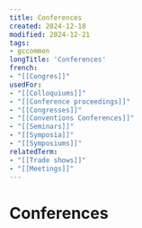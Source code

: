 ```yaml
---
title: Conferences
created: 2024-12-18
modified: 2024-12-21
tags:
- gccommon
longTitle: 'Conferences'
french:
- "[[Congres]]"
usedFor:
- "[[Colloquiums]]"
- "[[Conference proceedings]]"
- "[[Congresses]]"
- "[[Conventions Conferences]]"
- "[[Seminars]]"
- "[[Symposia]]"
- "[[Symposiums]]"
relatedTerm:
- "[[Trade shows]]"
- "[[Meetings]]"
---
```

# Conferences

